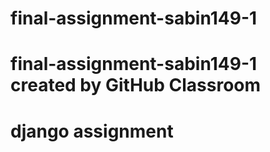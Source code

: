 # final-assignment-sabin149-1
# final-assignment-sabin149-1 created by GitHub Classroom
# django assignment


